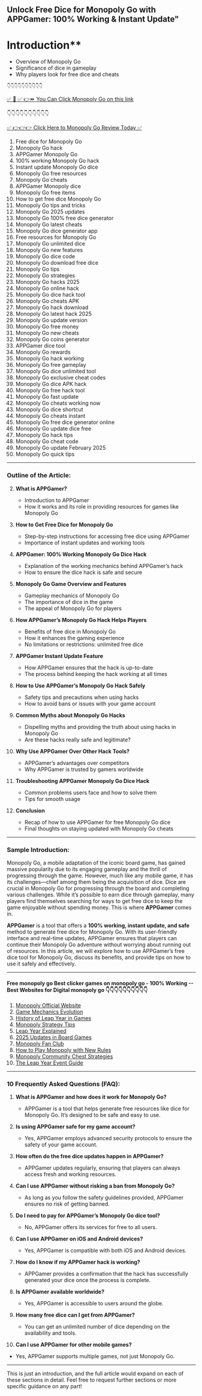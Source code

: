 ## Unlock Free Dice for Monopoly Go with APPGamer: 100% Working & Instant Update"

# Introduction**
   - Overview of Monopoly Go
   - Significance of dice in gameplay
   - Why players look for free dice and cheats
   
    👇👇👇👇👇👇👇👇👇👇

[✅ 📌 ✅ 👉⏩ You Can Click Monopoly Go on this link](https://sthcodes.com/monopoly-go/)

 👇👇👇👇👇👇👇👇👇👇

[✅ 👉👉👉 Click Here to Monopoly Go Review  Today ✅](https://sthcodes.com/monopoly-go/)

1. Free dice for Monopoly Go
2. Monopoly Go hack
3. APPGamer Monopoly Go
4. 100% working Monopoly Go hack
5. Instant update Monopoly Go dice
6. Monopoly Go free resources
7. Monopoly Go cheats
8. APPGamer Monopoly dice
9. Monopoly Go free items
10. How to get free dice Monopoly Go
11. Monopoly Go tips and tricks
12. Monopoly Go 2025 updates
13. Monopoly Go 100% free dice generator
14. Monopoly Go latest cheats
15. Monopoly Go dice generator app
16. Free resources for Monopoly Go
17. Monopoly Go unlimited dice
18. Monopoly Go new features
19. Monopoly Go dice code
20. Monopoly Go download free dice
21. Monopoly Go tips
22. Monopoly Go strategies
23. Monopoly Go hacks 2025
24. Monopoly Go online hack
25. Monopoly Go dice hack tool
26. Monopoly Go cheats APK
27. Monopoly Go hack download
28. Monopoly Go latest hack 2025
29. Monopoly Go update version
30. Monopoly Go free money
31. Monopoly Go new cheats
32. Monopoly Go coins generator
33. APPGamer dice tool
34. Monopoly Go rewards
35. Monopoly Go hack working
36. Monopoly Go free gameplay
37. Monopoly Go dice unlimited tool
38. Monopoly Go exclusive cheat codes
39. Monopoly Go dice APK hack
40. Monopoly Go free hack tool
41. Monopoly Go fast update
42. Monopoly Go cheats working now
43. Monopoly Go dice shortcut
44. Monopoly Go cheats instant
45. Monopoly Go free dice generator online
46. Monopoly Go update dice free
47. Monopoly Go hack tips
48. Monopoly Go cheat code
49. Monopoly Go update February 2025
50. Monopoly Go quick tips

---

### **Outline of the Article:**

2. **What is APPGamer?**
   - Introduction to APPGamer
   - How it works and its role in providing resources for games like Monopoly Go

3. **How to Get Free Dice for Monopoly Go**
   - Step-by-step instructions for accessing free dice using APPGamer
   - Importance of instant updates and working tools

4. **APPGamer: 100% Working Monopoly Go Dice Hack**
   - Explanation of the working mechanics behind APPGamer’s hack
   - How to ensure the dice hack is safe and secure

5. **Monopoly Go Game Overview and Features**
   - Gameplay mechanics of Monopoly Go
   - The importance of dice in the game
   - The appeal of Monopoly Go for players

6. **How APPGamer’s Monopoly Go Hack Helps Players**
   - Benefits of free dice in Monopoly Go
   - How it enhances the gaming experience
   - No limitations or restrictions: unlimited free dice

7. **APPGamer Instant Update Feature**
   - How APPGamer ensures that the hack is up-to-date
   - The process behind keeping the hack working at all times

8. **How to Use APPGamer’s Monopoly Go Hack Safely**
   - Safety tips and precautions when using hacks
   - How to avoid bans or issues with your game account

9. **Common Myths about Monopoly Go Hacks**
   - Dispelling myths and providing the truth about using hacks in Monopoly Go
   - Are these hacks really safe and legitimate?

10. **Why Use APPGamer Over Other Hack Tools?**
    - APPGamer’s advantages over competitors
    - Why APPGamer is trusted by gamers worldwide

11. **Troubleshooting APPGamer Monopoly Go Dice Hack**
    - Common problems users face and how to solve them
    - Tips for smooth usage

12. **Conclusion**
    - Recap of how to use APPGamer for free Monopoly Go dice
    - Final thoughts on staying updated with Monopoly Go cheats

---

### **Sample Introduction:**

Monopoly Go, a mobile adaptation of the iconic board game, has gained massive popularity due to its engaging gameplay and the thrill of progressing through the game. However, much like any mobile game, it has its challenges—chief among them being the acquisition of dice. Dice are crucial in Monopoly Go for progressing through the board and completing various challenges. While it’s possible to earn dice through gameplay, many players find themselves searching for ways to get free dice to keep the game enjoyable without spending money. This is where **APPGamer** comes in.

**APPGamer** is a tool that offers a **100% working, instant update, and safe** method to generate free dice for Monopoly Go. With its user-friendly interface and real-time updates, APPGamer ensures that players can continue their Monopoly Go adventure without worrying about running out of resources. In this article, we will explore how to use APPGamer’s free dice tool for Monopoly Go, discuss its benefits, and provide tips on how to use it safely and effectively.

---

 #### Free monopoly go Best clicker games on monopoly go - 100% Working --**Best Websites for Digital monopoly go** 👇👇👇👇👇👇👇👇👇👇

1. [Monopoly Official Website](https://sthcodes.com/monopoly-go/)
2. [Game Mechanics Evolution](https://sthcodes.com/monopoly-go/)
3. [History of Leap Year in Games](https://sthcodes.com/monopoly-go/)
4. [Monopoly Strategy Tips](https://sthcodes.com/monopoly-go/)
5. [Leap Year Explained](https://sthcodes.com/monopoly-go/)
6. [2025 Updates in Board Games](https://sthcodes.com/monopoly-go/)
7. [Monopoly Fan Club](https://sthcodes.com/monopoly-go/)
8. [How to Play Monopoly with New Rules](https://sthcodes.com/monopoly-go/)
9. [Monopoly Community Chest Strategies](https://sthcodes.com/monopoly-go/)
10. [The Leap Year Event Guide](https://sthcodes.com/monopoly-go/)

---

### **10 Frequently Asked Questions (FAQ):**

1. **What is APPGamer and how does it work for Monopoly Go?**
   - APPGamer is a tool that helps generate free resources like dice for Monopoly Go. It’s designed to be safe and easy to use.

2. **Is using APPGamer safe for my game account?**
   - Yes, APPGamer employs advanced security protocols to ensure the safety of your game account.

3. **How often do the free dice updates happen in APPGamer?**
   - APPGamer updates regularly, ensuring that players can always access fresh and working resources.

4. **Can I use APPGamer without risking a ban from Monopoly Go?**
   - As long as you follow the safety guidelines provided, APPGamer ensures no risk of getting banned.

5. **Do I need to pay for APPGamer’s Monopoly Go dice tool?**
   - No, APPGamer offers its services for free to all users.

6. **Can I use APPGamer on iOS and Android devices?**
   - Yes, APPGamer is compatible with both iOS and Android devices.

7. **How do I know if my APPGamer hack is working?**
   - APPGamer provides a confirmation that the hack has successfully generated your dice once the process is complete.

8. **Is APPGamer available worldwide?**
   - Yes, APPGamer is accessible to users around the globe.

9. **How many free dice can I get from APPGamer?**
   - You can get an unlimited number of dice depending on the availability and tools.

10. **Can I use APPGamer for other mobile games?**
   - Yes, APPGamer supports multiple games, not just Monopoly Go.

---

This is just an introduction, and the full article would expand on each of these sections in detail. Feel free to request further sections or more specific guidance on any part!